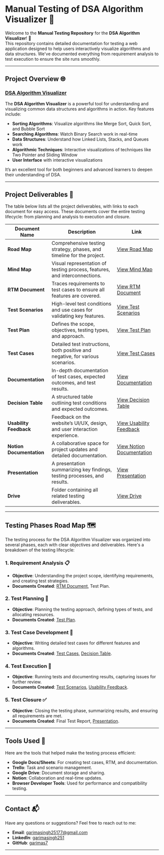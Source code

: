 # **Manual Testing of DSA Algorithm Visualizer** :memo:

Welcome to the **Manual Testing Repository** for the **DSA Algorithm Visualizer**! 🚀  
This repository contains detailed documentation for testing a web application designed to help users interactively visualize algorithms and data structures. We've documented everything from requirement analysis to test execution to ensure the site runs smoothly.

---

## **Project Overview** :globe_with_meridians:

### [DSA Algorithm Visualizer](https://66d49d49b075bd0e02642185--sunny-torte-375088.netlify.app/)

The **DSA Algorithm Visualizer** is a powerful tool for understanding and visualizing common data structures and algorithms in action. Key features include:

- **Sorting Algorithms**: Visualize algorithms like Merge Sort, Quick Sort, and Bubble Sort
- **Searching Algorithms**: Watch Binary Search work in real-time
- **Data Structures**: Understand how Linked Lists, Stacks, and Queues work
- **Algorithmic Techniques**: Interactive visualizations of techniques like Two Pointer and Sliding Window
- **User Interface** with interactive visualizations

It’s an excellent tool for both beginners and advanced learners to deepen their understanding of DSA.

---

## **Project Deliverables** :page_facing_up:

The table below lists all the project deliverables, with links to each document for easy access. These documents cover the entire testing lifecycle: from planning and analysis to execution and closure.

| **Document Name**        | **Description**                                                                 | **Link**                                                                                                                                  |
|--------------------------|---------------------------------------------------------------------------------|------------------------------------------------------------------------------------------------------------------------------------------|
| **Road Map**              | Comprehensive testing strategy, phases, and timeline for the project.            | [View Road Map](https://drive.google.com/file/d/1o_DSCQKo8pb-JK5yc2n4JKLtRGfH21u7/view?usp=sharing)                                       |
| **Mind Map**              | Visual representation of testing process, features, and interconnections.        | [View Mind Map](https://drive.google.com/file/d/1rKhTKbZuEPQN-bBSR1N-DDv4Dpdid2T6/view?usp=sharing)                                       |
| **RTM Document**          | Traces requirements to test cases to ensure all features are covered.            | [View RTM Document](https://docs.google.com/document/d/1wV8mlFp-JAwOd7PdbQmngejZX0km0v6bMOK2GWsjNAo/edit?usp=sharing)                   |
| **Test Scenarios**        | High-level test conditions and use cases for validating key features.            | [View Test Scenarios](https://trello.com/invite/b/66fd1a54e030b7e0566677eb/ATTI13b5df269829976e79d9ac34f8b69cb481FC2602/ai-for-good057) |
| **Test Plan**             | Defines the scope, objectives, testing types, and approach.                      | [View Test Plan](https://drive.google.com/file/d/1m7ptDb9U3SRnCv1pmBKQhJiExZjnuI2B/view?usp=sharing)                                       |
| **Test Cases**            | Detailed test instructions, both positive and negative, for various scenarios.   | [View Test Cases](https://docs.google.com/spreadsheets/d/1bu-BXcrX1o3u9g6kRIr1PQwZ4VwYP1PqZRfcvJNhyk0/edit?usp=sharing)                   |
| **Documentation**         | In-depth documentation of test cases, expected outcomes, and test results.      | [View Documentation](https://docs.google.com/spreadsheets/d/1vjOAEC6cNLMaM1pyRXf-g5HABonQfqCD7Rdi6j1sMmE/edit?usp=sharing)               |
| **Decision Table**        | A structured table outlining test conditions and expected outcomes.              | [View Decision Table](https://docs.google.com/document/d/1eHR3u8NoIzTjk4uWf4kUeCxyRSBm6pmmVBb4I9orSLQ/edit?usp=sharing)                 |
| **Usability Feedback**    | Feedback on the website’s UI/UX, design, and user interaction experience.        | [View Usability Feedback](https://docs.google.com/document/d/1-dcUfKGUy6rjNo0fq20XEwUtct4QQvYubzwhaG_HnyU/edit?usp=sharing)             |
| **Notion Documentation**  | A collaborative space for project updates and detailed documentation.           | [View Notion Documentation](https://malleable-waterlily-b58.notion.site/Construct-Week-Projects-B39-1902e0b1f5464f28be96a8f79db1853e?pvs=4) |
| **Presentation**          | A presentation summarizing key findings, testing processes, and results.        | [View Presentation](https://drive.google.com/file/d/1Am3X7qDQKSJjHfwmVF3vcZB2EvMBAGx7/view?usp=sharing)                                   |
| **Drive**                 | Folder containing all related testing deliverables.                             | [View Drive](https://drive.google.com/drive/folders/1RA7gwUNc3JrN4jE1YcSd62SIH6PxLsqE?usp=sharing)                                        |

---

## **Testing Phases Road Map** 🗺️

The testing process for the DSA Algorithm Visualizer was organized into several phases, each with clear objectives and deliverables. Here's a breakdown of the testing lifecycle:

### 1. **Requirement Analysis** 📋
   - **Objective**: Understanding the project scope, identifying requirements, and creating test strategies.
   - **Documents Created**: [RTM Document](https://docs.google.com/document/d/1wV8mlFp-JAwOd7PdbQmngejZX0km0v6bMOK2GWsjNAo/edit?usp=sharing), Test Plan.

### 2. **Test Planning** 📝
   - **Objective**: Planning the testing approach, defining types of tests, and allocating resources.
   - **Documents Created**: [Test Plan](https://drive.google.com/file/d/1m7ptDb9U3SRnCv1pmBKQhJiExZjnuI2B/view?usp=sharing).

### 3. **Test Case Development** 🧪
   - **Objective**: Writing detailed test cases for different features and algorithms.
   - **Documents Created**: [Test Cases](https://docs.google.com/spreadsheets/d/1bu-BXcrX1o3u9g6kRIr1PQwZ4VwYP1PqZRfcvJNhyk0/edit?usp=sharing), [Decision Table](https://docs.google.com/document/d/1eHR3u8NoIzTjk4uWf4kUeCxyRSBm6pmmVBb4I9orSLQ/edit?usp=sharing).

### 4. **Test Execution** 🚀
   - **Objective**: Running tests and documenting results, capturing issues for further review.
   - **Documents Created**: [Test Scenarios](https://trello.com/invite/b/66fd1a54e030b7e0566677eb/ATTI13b5df269829976e79d9ac34f8b69cb481FC2602/ai-for-good057), [Usability Feedback](https://docs.google.com/document/d/1-dcUfKGUy6rjNo0fq20XEwUtct4QQvYubzwhaG_HnyU/edit?usp=sharing).

### 5. **Test Closure** ✅
   - **Objective**: Closing the testing phase, summarizing results, and ensuring all requirements are met.
   - **Documents Created**: Final Test Report, [Presentation](https://drive.google.com/file/d/1Am3X7qDQKSJjHfwmVF3vcZB2EvMBAGx7/view?usp=sharing).

---

## **Tools Used** 🔧

Here are the tools that helped make the testing process efficient:

- **Google Docs/Sheets**: For creating test cases, RTM, and documentation.
- **Trello**: Task and scenario management.
- **Google Drive**: Document storage and sharing.
- **Notion**: Collaboration and real-time updates.
- **Browser Developer Tools**: Used for performance and compatibility testing.

---

## **Contact** 📬

Have any questions or suggestions? Feel free to reach out to me:

- **Email**: [garimasingh25177@gmail.com](mailto:garimasingh25177@gmail.com)
- **LinkedIn**: [garimasingh251](https://www.linkedin.com/in/garimasingh251/)
- **GitHub**: [garimas7](https://github.com/garimas7)

---
